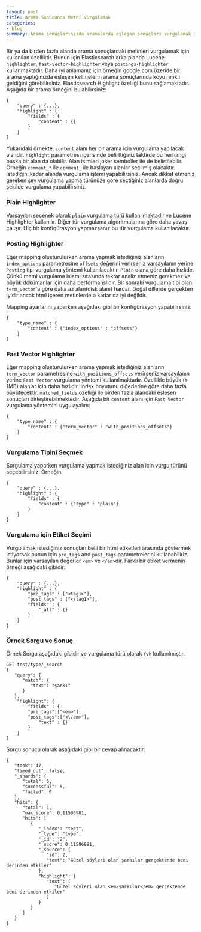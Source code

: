 ```yaml
---
layout: post
title: Arama Sonucunda Metni Vurgulamak
categories:
- blog
summary: Arama sonuçlarınızda aramalarda eşleşen sonuçları vurgulamak için Elasticsearch hali hazırda bir özellik sunmaktadır. Bu yazıda bu özelliğin nasıl çalıştığını ve en efektif yöntem nedir öğreneceğiz.
---
```


Bir ya da birden fazla alanda arama sonuçlardaki metinleri vurgulamak için kullanılan özelliktir. Bunun için Elasticsearch arka planda Lucene `highlighter`, `fast-vector-highlighter` veya `postings-highlighter` kullanmaktadır. Daha iyi anlamanız için örneğin google.com üzeride bir arama yaptığınızda eşleşen kelimelerin arama sonuçlarında koyu renkli geldiğini görebilirsiniz. Elasticsearch Highlight özelliği bunu sağlamaktadır. Aşağıda bir arama örneğini bulabilirsiniz: 

```
{
    "query" : {...},
    "highlight" : {
        "fields" : {
            "content" : {}
        }
    }
}
```

Yukarıdaki örnekte, `content` alanı her bir arama için vurgulama yapılacak alandır. `highlight` parametresi içerisinde belirttiğiniz taktirde bu herhangi başka bir alan da olabilir. Alan isimleri joker semboller ile de belirtilebilir. Örneğin `comment_*` ile `comment_` ile başlayan alanlar seçilmiş olacaktır. İstediğini kadar alanda vurgulama işlemi yapabilirsiniz. Ancak dikkat etmeniz gereken şey vurgulama yapma türünüze göre seçtiğiniz alanlarda doğru şekilde vurgulama yapabilirsiniz.

### Plain Highlighter

Varsayılan seçenek olarak `plain` vurgulama türü kullanılmaktadır ve Lucene Highlighter kullanılır. Diğer tür vurgulama algoritmalarına göre daha yavaş çalışır. Hiç bir konfigürasyon yapmazsanız bu tür vurgulama kullanılacaktır. 

### Posting Highlighter

Eğer mapping oluşturulurken arama yapmak istediğiniz alanların `index_options` parametresine `offsets` değerini verirseniz varsayılanın yerine `Posting` tipi vurgulama yöntemi kullanılacaktır. `Plain` olana göre daha hızlıdır. Çünkü metni vurgulama işlemi sırasında tekrar analiz etmeniz gerekmez ve büyük dökümanlar için daha performanslıdır. Bir sonraki vurgulama tipi olan `term_vector`'a göre daha az alan(disk alanı) harcar. Doğal dillerde gerçekten iyidir ancak html içeren metinlerde o kadar da iyi değildir.

Mapping ayarlarını yaparken aşağıdaki gibi bir konfigürasyon yapabilirsiniz:

```
{
    "type_name" : {
        "content" : {"index_options" : "offsets"}
    }
}
```

### Fast Vector Highlighter

Eğer mapping oluşturulurken arama yapmak istediğiniz alanların `term_vector` parametresine `with_positions_offsets` verirseniz varsayılanın yerine `Fast Vector` vurgulama yöntemi kullanılmaktadır. Özellikle büyük (> 1MB) alanlar için daha hızlıdır. Index boyutunu diğerlerine göre daha fazla büyütecektir. `matched_fields` özelliği ile birden fazla alandaki eşleşen sonuçları birleştirebilmektedir. Aşağıda bir `content` alanı için `Fast Vector` vurgulama yöntemini uygulayalım:

```
{
    "type_name" : {
        "content" : {"term_vector" : "with_positions_offsets"}
    }
}
```

### Vurgulama Tipini Seçmek

Sorgulama yaparken vurgulama yapmak istediğiniz alan için vurgu türünü seçebilirsiniz. Örneğin:

```
{
    "query" : {...},
    "highlight" : {
        "fields" : {
            "content" : {"type" : "plain"}
        }
    }
}
```

### Vurgulama için Etiket Seçimi

Vurgulamak istediğiniz sonuçları belli bir html etiketleri arasında göstermek istiyorsak bunun için `pre_tags` and `post_tags` parametrelerini kullanabiliriz. Bunlar için varsayılan değerler `<em>` ve `</em>`dir. Farklı bir etiket vermenin örneği aşağıdaki gibidir:

```
{
    "query" : {...},
    "highlight" : {
        "pre_tags" : ["<tag1>"],
        "post_tags" : ["</tag1>"],
        "fields" : {
            "_all" : {}
        }
    }
}
```

### Örnek Sorgu ve Sonuç

Örnek Sorgu aşağıdaki gibidir ve vurgulama türü olarak `fvh` kullanılmıştır. 

```
GET test/type/_search
{
   "query": {
      "match": {
         "text": "şarkı"
      }
   },
    "highlight": {
        "fields" : {
        "pre_tags":["<em>"],
        "post_tags":["<\/em>"],
            "text" : {}
        }
    }
}
```

Sorgu sonucu olarak aşağıdaki gibi bir cevap alınacaktır:

```
{
   "took": 47,
   "timed_out": false,
   "_shards": {
      "total": 5,
      "successful": 5,
      "failed": 0
   },
   "hits": {
      "total": 1,
      "max_score": 0.11506981,
      "hits": [
         {
            "_index": "test",
            "_type": "type",
            "_id": "2",
            "_score": 0.11506981,
            "_source": {
               "id": 2,
               "text": "Güzel söyleri olan şarkılar gerçektende beni derinden etkiler"
            },
            "highlight": {
               "text": [
                  "Güzel söyleri olan <em>şarkılar</em> gerçektende beni derinden etkiler"
               ]
            }
         }
      ]
   }
}
```